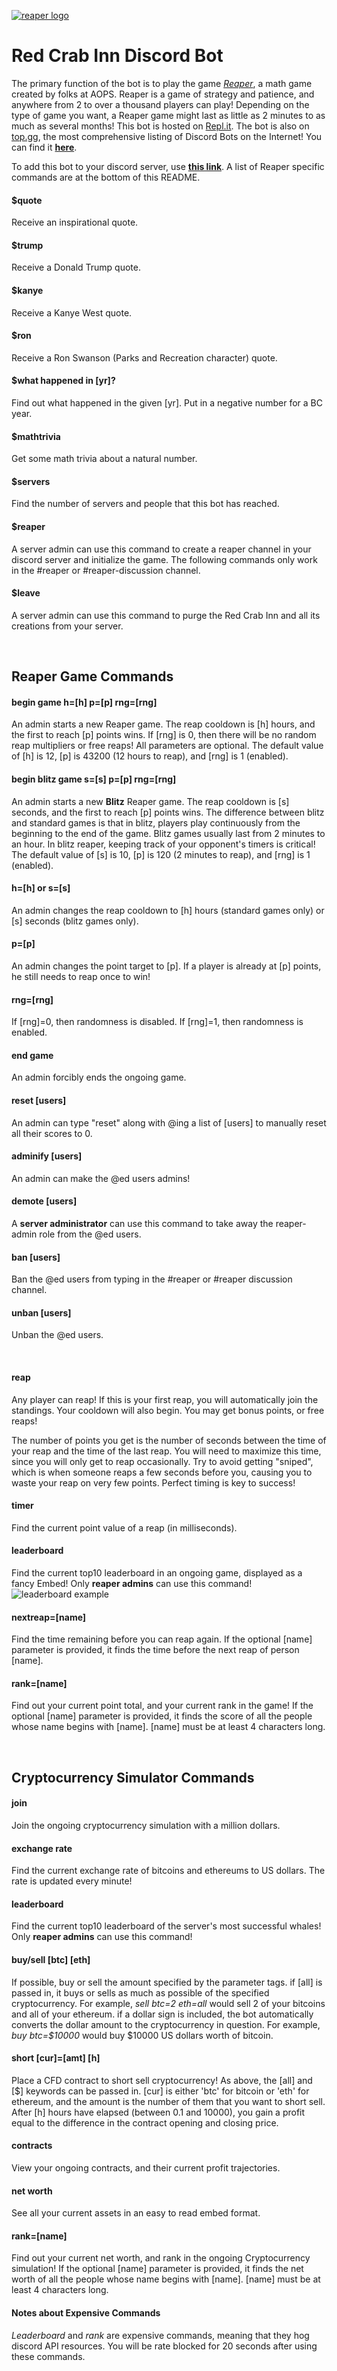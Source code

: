 [<img alt="reaper logo" src="reaper.png">](https://discord.com/api/oauth2/authorize?client_id=791162942459478016&permissions=2080894065&scope=bot)
# Red Crab Inn Discord Bot
The primary function of the bot is to play the game *[Reaper](https://artofproblemsolving.com/reaper)*, a math game created by folks at AOPS. Reaper is a game of strategy and patience, and anywhere from 2 to over a thousand players can play! Depending on the type of game you want, a Reaper game might last as little as 2 minutes to as much as several months! This bot is hosted on [Repl.it](https://repl.it/~).
The bot is also on [top.gg](https://top.gg/), the most comprehensive listing of Discord Bots on the Internet! You can find it **[here](https://top.gg/bot/791162942459478016)**.

To add this bot to your discord server, use **[this link](https://discord.com/api/oauth2/authorize?client_id=791162942459478016&permissions=2080894065&scope=bot)**. A list of Reaper specific commands are at the bottom of this README.

#### $quote
Receive an inspirational quote.

#### $trump
Receive a Donald Trump quote.

#### $kanye
Receive a Kanye West quote.

#### $ron
Receive a Ron Swanson (Parks and Recreation character) quote.

#### $what happened in [yr]?
Find out what happened in the given [yr]. Put in a negative number for a BC year.

#### $mathtrivia
Get some math trivia about a natural number.

#### $servers
Find the number of servers and people that this bot has reached.

#### $reaper
A server admin can use this command to create a reaper channel in your discord server and initialize the game.
The following commands only work in the #reaper or #reaper-discussion channel.

#### $leave
A server admin can use this command to purge the Red Crab Inn and all its creations from your server.

<br />

## Reaper Game Commands

#### begin game h=[h] p=[p] rng=[rng]
An admin starts a new Reaper game. The reap cooldown is [h] hours, and the first to reach [p] points wins. If [rng] is 0, then there will be no random reap multipliers or free reaps! All parameters are optional. The default value of [h] is 12, [p] is 43200 (12 hours to reap), and [rng] is 1 (enabled).

#### begin blitz game s=[s] p=[p] rng=[rng]
An admin starts a new **Blitz** Reaper game. The reap cooldown is [s] seconds, and the first to reach [p] points wins. The difference between blitz and standard games is that in blitz, players play continuously from the beginning to the end of the game. Blitz games usually last from 2 minutes to an hour. In blitz reaper, keeping track of your opponent's timers is critical! The default value of [s] is 10, [p] is 120 (2 minutes to reap), and [rng] is 1 (enabled).

#### h=[h] or s=[s]
An admin changes the reap cooldown to [h] hours (standard games only) or [s] seconds (blitz games only).

#### p=[p]
An admin changes the point target to [p]. If a player is already at [p] points, he still needs to reap once to win!

#### rng=[rng]
If [rng]=0, then randomness is disabled. If [rng]=1, then randomness is enabled.

#### end game
An admin forcibly ends the ongoing game.

#### reset [users]
An admin can type "reset" along with @ing a list of [users] to manually reset all their scores to 0.

#### adminify [users]
An admin can make the @ed users admins!

#### demote [users]
A **server administrator** can use this command to take away the reaper-admin role from the @ed users.

#### ban [users]
Ban the @ed users from typing in the #reaper or #reaper discussion channel.

#### unban [users]
Unban the @ed users.

<br />

#### reap
Any player can reap! If this is your first reap, you will automatically join the standings. Your cooldown will also begin. You may get bonus points, or free reaps!

The number of points you get is the number of seconds between the time of your reap and the time of the last reap. You will need to maximize this time, since you will only get to reap occasionally. Try to avoid getting "sniped", which is when someone reaps a few seconds before you, causing you to waste your reap on very few points. Perfect timing is key to success!

#### timer
Find the current point value of a reap (in milliseconds).

#### leaderboard
Find the current top10 leaderboard in an ongoing game, displayed as a fancy Embed! Only **reaper admins** can use this command!
<img alt="leaderboard example" src="leaderboard.PNG">

#### nextreap=[name]
Find the time remaining before you can reap again. If the optional [name] parameter is provided, it finds the time before the next reap of person [name].

#### rank=[name]
Find out your current point total, and your current rank in the game! If the optional [name] parameter is provided, it finds the score of all the people whose name begins with [name]. [name] must be at least 4 characters long.

<br />

## Cryptocurrency Simulator Commands

#### join
Join the ongoing cryptocurrency simulation with a million dollars.

#### exchange rate
Find the current exchange rate of bitcoins and ethereums to US dollars. The rate is updated every minute!

#### leaderboard
Find the current top10 leaderboard of the server's most successful whales! Only **reaper admins** can use this command!

#### buy/sell [btc] [eth]
If possible, buy or sell the amount specified by the parameter tags. if [all] is passed in, it buys or sells as much as possible of the specified cryptocurrency. For example, *sell btc=2 eth=all* would sell 2 of your bitcoins and all of your ethereum. if a dollar sign is included, the bot automatically converts the dollar amount to the cryptocurrency in question. For example, *buy btc=$10000* would buy $10000 US dollars worth of bitcoin.

#### short [cur]=[amt] [h]
Place a CFD contract to short sell cryptocurrency! As above, the [all] and [$] keywords can be passed in. [cur] is either 'btc' for bitcoin or 'eth' for ethereum, and the amount is the number of them that you want to short sell. After [h] hours have elapsed (between 0.1 and 10000), you gain a profit equal to the difference in the contract opening and closing price.

#### contracts
View your ongoing contracts, and their current profit trajectories.

#### net worth
See all your current assets in an easy to read embed format.

#### rank=[name]
Find out your current net worth, and rank in the ongoing Cryptocurrency simulation! If the optional [name] parameter is provided, it finds the net worth of all the people whose name begins with [name]. [name] must be at least 4 characters long.


#### Notes about Expensive Commands
*Leaderboard* and *rank* are expensive commands, meaning that they hog discord API resources. You will be rate blocked for 20 seconds after using these commands.